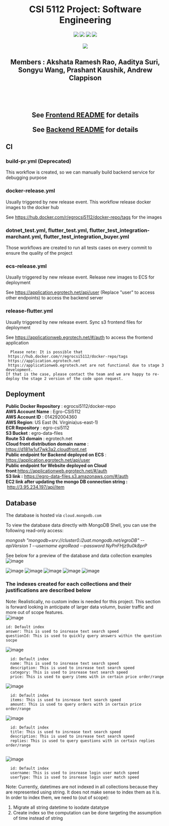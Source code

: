 <h1 align="center">CSI 5112 Project: Software Engineering</h1>

<div align="center">
  <h4>
    <a href="https://github.com/AadityaOfficial/CSI5112-Project/stargazers"><img src="https://img.shields.io/github/stars/AadityaOfficial/CSI5112-Project.svg?style=plasticr"/></a>
    <a href="https://github.com/AadityaOfficial/CSI5112-Project/commits/master"><img src="https://img.shields.io/github/last-commit/AadityaOfficial/CSI5112-Project.svg?style=plasticr"/></a>
        <a href="https://github.com/AadityaOfficial/CSI5112-Project/commits/master"><img src="https://img.shields.io/github/commit-activity/y/AadityaOfficial/CSI5112-Project.svg?style=plasticr"/></a>
      <a href="https://codecov.io/gh/AadityaOfficial/CSI5112-Project">
        <img src="https://codecov.io/gh/AadityaOfficial/CSI5112-Project/branch/main/graph/badge.svg?token=6POY8CSRH7"/>
      </a>
    

  </h4>
</div>

<div align="center">
<a href="https://github.com/AadityaOfficial/CSI5112-Project/graphs/contributors">
  <img src="https://contrib.rocks/image?repo=AadityaOfficial/CSI5112-Project" />
</a> </div>

<h2 align="center">Members : Akshata Ramesh Rao, Aaditya Suri, Songyu Wang, Prashant Kaushik, Andrew Clappison
  

  
  
  <br><br>
  
  
  
See [Frontend README](https://github.com/AadityaOfficial/CSI5112-Project/blob/development/frontend/README.md) for details
  
See [Backend README](https://github.com/akshatarrao/CSI5112-Project/blob/development/backend/README.md) for details


## CI

### build-pr.yml (Deprecated)
This workflow is created, so we can manually build backend service for debugging purpose

### docker-release.yml
Usually triggered by new release event. This workflow release docker images to the docker hub

See https://hub.docker.com/r/egrocsi5112/docker-repo/tags for the images

### dotnet_test.yml, flutter_test.yml, flutter_test_integration-marchant.yml, flutter_test_integration_buyer.yml
Those workflows are created to run all tests cases on every commit to ensure the quality of the project 

### ecs-release.yml
Usually triggered by new release event. Release new images to ECS for deployment

See https://application.egrotech.net/api/user (Replace "user" to access other endpoints) to access the backend server 

### release-flutter.yml
Usually triggered by new release event. Sync s3 frontend files for deployment

See https://applicationweb.egrotech.net/#/auth to access the frontend application

```callout {type: 'info', title: 'Note for Deployment'}
  Please note: It is possible that
 https://hub.docker.com/r/egrocsi5112/docker-repo/tags
 https://application.egrotech.net 
 https://applicationweb.egrotech.net are not functional due to stage 3 development.
If that is the case, please contact the team and we are happy to re-deploy the stage 2 version of the code upon request.
```
  

## Deployment 

<b>Public Docker Repository</b> : egrocsi5112/docker-repo<br>
<b>AWS Account Name</b> : Egro-CSI5112<br>
<b>AWS Account ID</b> : 014292004360<br>
<b>AWS Region</b>: US East (N. Virginia)us-east-1)<br>
<b>ECR Repository</b> : egro-csi5112<br>
<b>S3 Bucket</b> : egro-data-files<br>
<b>Route 53 domain</b> : egrotech.net<br>
<b>Cloud front distribution domain name</b> : https://d181w1uf7wk3a2.cloudfront.net<br>
<b>Public endpoint for Backend deployed on ECS</b> : https://application.egrotech.net/api/user<br>
<b>Public endpoint for Website deployed on Cloud front</b>:https://applicationweb.egrotech.net/#/auth<br>
<b>S3 link :</b> https://egro-data-files.s3.amazonaws.com/#/auth<br>
<b>EC2 link after updating the mongo DB connection string : </b> http://3.95.234.197/api/item
  
## Database
  
  The database is hosted via `cloud.mongodb.com`
  
  To view the database data directly with MongoDB Shell, you can use the following read-only access:
  
  <i>mongosh "mongodb+srv://cluster0.i2uat.mongodb.net/egroDB" --apiVersion 1 --username egroRead --password NyPnFHjz9u0k8prP</i>
  
  See below for a preview of the database and data collection examples
  ![image](https://user-images.githubusercontent.com/98192648/161603379-ad367526-5979-4d62-9fc7-6ed9548d5e3d.png)
  
![image](https://user-images.githubusercontent.com/98192648/161603717-bb9f1c52-6198-45fe-9c44-14be4a94ef8b.png)
  ![image](https://user-images.githubusercontent.com/98192648/161603758-b46d95fd-20d9-4375-af36-6107d20ea3e6.png)
  ![image](https://user-images.githubusercontent.com/98192648/161603792-3b01256d-a6a0-4efe-b9ad-0a270d06bfab.png)
![image](https://user-images.githubusercontent.com/98192648/161603832-d7d33fed-8a9f-480f-8203-ff2deb13f1fe.png)
  ![image](https://user-images.githubusercontent.com/98192648/161603883-d4d74cec-aa70-4c8f-8385-990b195a228e.png)

 ### The indexes created for each collections and their justifications are described below
  Note: Realistically, no custom index is needed for this project. This section is forward looking in anticipate of larger data volumn, busier traffic and more out of scope features.    
  ![image](https://user-images.githubusercontent.com/98192648/161604120-b04f5eea-4f3e-40d2-9952-7cb1885dcbaa.png)
  ```
  id: Default index
  answer: This is used to insrease text search speed
  questionId: This is used to quickly query answers within the question socpe
  
  ```
  
![image](https://user-images.githubusercontent.com/98192648/161604853-08d83467-57e0-4b8d-ac04-c292f35a5e7a.png)
```
  id: Default index
  name: This is used to insrease text search speed
  description: This is used to insrease text search speed 
  category: This is used to insrease text search speed
  price: This is used to query items with in certain price order/range
```
![image](https://user-images.githubusercontent.com/98192648/161605185-3605e5cc-6c29-432d-9946-3a7e5bf735fc.png)
```
  id: Default index
  items: This is used to insrease text search speed
  amount: This is used to query orders with in certain price order/range
  ```
  
  ![image](https://user-images.githubusercontent.com/98192648/161605381-75c6a63e-8238-4c4e-924c-8abc19ace18e.png)
```
  id: Default index
  title: This is used to insrease text search speed
  description: This is used to insrease text search speed
  replies: This is used to query questions with in certain replies order/range
  
  ```
  
  ![image](https://user-images.githubusercontent.com/98192648/161605663-e3a0df8c-1c37-4ee8-8b54-9863fa10a686.png)
```
  id: Default index
  username: This is used to insrease login user match speed
  userType: This is used to insrease login user match speed
  ```
  
  Note: Currently, datetimes are not indexed in all collections because they are represented using string. It does not make sense to index them as it is. In order to index them, we need to (out of scope):
  1. Migrate all string datetime to isodate datatype
  2. Create index so the computation can be done targeting the assumption of time instead of string
